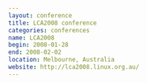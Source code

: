 ```yaml
---
layout: conference
title: LCA2008 conference
categories: conferences
name: LCA2008
begin: 2008-01-28
end: 2008-02-02
location: Melbourne, Australia
website: http://lca2008.linux.org.au/
---
```

